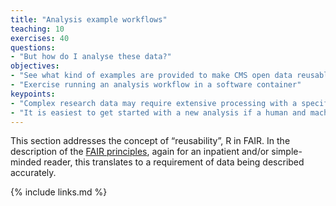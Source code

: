 ```yaml
---
title: "Analysis example workflows"
teaching: 10
exercises: 40
questions:
- "But how do I analyse these data?"
objectives:
- "See what kind of examples are provided to make CMS open data reusable"
- "Exercise running an analysis workflow in a software container"
keypoints:
- "Complex research data may require extensive processing with a specific set of software tools in a specific environment."
- "It is easiest to get started with a new analysis if a human and machine-readable analysis example workflow is available."
---
```


This section addresses the concept of “reusability”, R in FAIR. In the description of the [FAIR principles](https://www.go-fair.org/fair-principles/), again for an inpatient and/or simple-minded reader, this translates to a requirement of data being described accurately.

{% include links.md %}